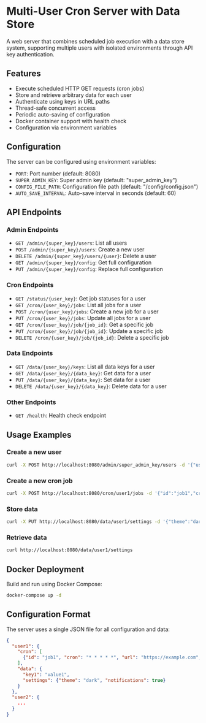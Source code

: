 # Multi-User Cron Server with Data Store

A web server that combines scheduled job execution with a data store system, supporting multiple users with isolated environments through API key authentication.

## Features

- Execute scheduled HTTP GET requests (cron jobs)
- Store and retrieve arbitrary data for each user
- Authenticate using keys in URL paths
- Thread-safe concurrent access
- Periodic auto-saving of configuration
- Docker container support with health check
- Configuration via environment variables

## Configuration

The server can be configured using environment variables:

- `PORT`: Port number (default: 8080)
- `SUPER_ADMIN_KEY`: Super admin key (default: "super_admin_key")
- `CONFIG_FILE_PATH`: Configuration file path (default: "/config/config.json")
- `AUTO_SAVE_INTERVAL`: Auto-save interval in seconds (default: 60)

## API Endpoints

### Admin Endpoints

- `GET /admin/{super_key}/users`: List all users
- `POST /admin/{super_key}/users`: Create a new user
- `DELETE /admin/{super_key}/users/{user}`: Delete a user
- `GET /admin/{super_key}/config`: Get full configuration
- `PUT /admin/{super_key}/config`: Replace full configuration

### Cron Endpoints

- `GET /status/{user_key}`: Get job statuses for a user
- `GET /cron/{user_key}/jobs`: List all jobs for a user
- `POST /cron/{user_key}/jobs`: Create a new job for a user
- `PUT /cron/{user_key}/jobs`: Update all jobs for a user
- `GET /cron/{user_key}/job/{job_id}`: Get a specific job
- `PUT /cron/{user_key}/job/{job_id}`: Update a specific job
- `DELETE /cron/{user_key}/job/{job_id}`: Delete a specific job

### Data Endpoints

- `GET /data/{user_key}/keys`: List all data keys for a user
- `GET /data/{user_key}/{data_key}`: Get data for a user
- `PUT /data/{user_key}/{data_key}`: Set data for a user
- `DELETE /data/{user_key}/{data_key}`: Delete data for a user

### Other Endpoints

- `GET /health`: Health check endpoint

## Usage Examples

### Create a new user
```bash
curl -X POST http://localhost:8080/admin/super_admin_key/users -d '{"user":"user1"}'
```

### Create a new cron job
```bash
curl -X POST http://localhost:8080/cron/user1/jobs -d '{"id":"job1","cron":"* * * * *","url":"https://example.com","active":true}'
```

### Store data
```bash
curl -X PUT http://localhost:8080/data/user1/settings -d '{"theme":"dark","notifications":true}'
```

### Retrieve data
```bash
curl http://localhost:8080/data/user1/settings
```

## Docker Deployment

Build and run using Docker Compose:

```bash
docker-compose up -d
```

## Configuration Format

The server uses a single JSON file for all configuration and data:

```json
{
  "user1": {
    "cron": [
      {"id": "job1", "cron": "* * * * *", "url": "https://example.com", "active": true}
    ],
    "data": {
      "key1": "value1",
      "settings": {"theme": "dark", "notifications": true}
    }
  },
  "user2": {
    ...
  }
}
```
